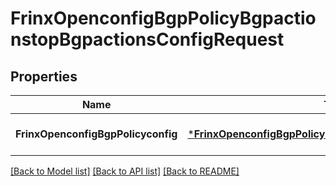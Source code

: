# FrinxOpenconfigBgpPolicyBgpactionstopBgpactionsConfigRequest

## Properties
Name | Type | Description | Notes
------------ | ------------- | ------------- | -------------
**FrinxOpenconfigBgpPolicyconfig** | [***FrinxOpenconfigBgpPolicyBgpactionstopBgpactionsConfig**](frinx.openconfig.bgp.policy.bgpactionstop.bgpactions.Config.md) |  | [optional] [default to null]

[[Back to Model list]](../README.md#documentation-for-models) [[Back to API list]](../README.md#documentation-for-api-endpoints) [[Back to README]](../README.md)


